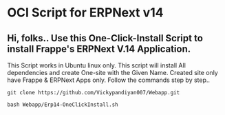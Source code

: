 # OCI Script for ERPNext v14

## Hi, folks.. Use this One-Click-Install Script to install Frappe's ERPNext V.14 Application.

This Script works in Ubuntu linux only. 
This script will install All dependencies and create One-site with the Given Name.
Created site only have Frappe & ERPNext Apps only.
Follow the commands step by step..


``` 
git clone https://github.com/Vickypandiyan007/Webapp.git
```

``` 
bash Webapp/Erp14-OneClickInstall.sh
```
